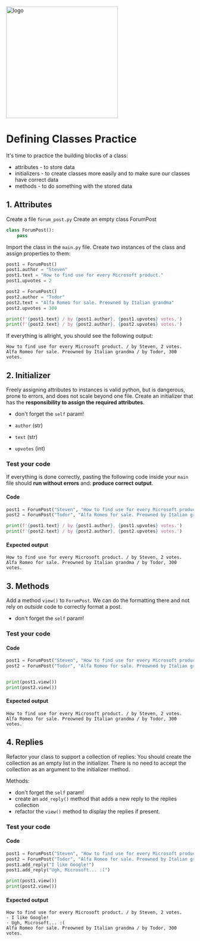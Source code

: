 <img src="https://webassets.telerikacademy.com/images/default-source/logos/telerik-academy.svg" alt="logo" width="300px" style="margin-top: 20px;"/>

# Defining Classes Practice

It's time to practice the building blocks of a class:

- attributes - to store data
- initializers - to create classes more easily and to make sure our classes have correct data
- methods - to do something with the stored data

## 1. Attributes
Create a file `forum_post.py`
Create an empty class ForumPost
```py
class ForumPost():
    pass
```
Import the class in the `main.py` file. Create two instances of the class and assign properties to them:
```py
post1 = ForumPost()
post1.author = "Steven"
post1.text = "How to find use for every Microsoft product."
post1.upvotes = 2

post2 = ForumPost()
post2.author = "Todor"
post2.text = "Alfa Romeo for sale. Preowned by Italian grandma"
post2.upvotes = 300

print(f'{post1.text} / by {post1.author}, {post1.upvotes} votes.')
print(f'{post2.text} / by {post2.author}, {post2.upvotes} votes.')
```

If everything is allright, you should see the following output:
```none
How to find use for every Microsoft product. / by Steven, 2 votes.
Alfa Romeo for sale. Preowned by Italian grandma / by Todor, 300 votes.
```
## 2. Initializer

Freely assigning attributes to instances is valid python, but is dangerous, prone to errors, and does not scale beyond one file. Create an initializer that has the **responsibility to assign the required attributes**.
- don't forget the `self` param!
  
- `author` (str)
- `text` (str)
- `upvotes` (int)

### Test your code

If everything is done correctly, pasting the following code inside your `main` file should **run without errors** and: **produce correct output**.

#### Code

```py
post1 = ForumPost("Steven", "How to find use for every Microsoft product.", 2)
post2 = ForumPost("Todor", "Alfa Romeo for sale. Preowned by Italian grandma", 300)

print(f'{post1.text} / by {post1.author}, {post1.upvotes} votes.')
print(f'{post2.text} / by {post2.author}, {post2.upvotes} votes.')
```

#### Expected output

```none
How to find use for every Microsoft product. / by Steven, 2 votes.
Alfa Romeo for sale. Preowned by Italian grandma / by Todor, 300 votes.
```

## 3. Methods

Add a method `view()` to `ForumPost`. We can do the formatting there and not rely on _outside_ code to correctly format a post.
- don't forget the `self` param!

### Test your code

#### Code

```python
post1 = ForumPost("Steven", "How to find use for every Microsoft product.", 2)
post2 = ForumPost("Todor", "Alfa Romeo for sale. Preowned by Italian grandma", 300)


print(post1.view())
print(post2.view())
```

#### Expected output

```none
How to find use for every Microsoft product. / by Steven, 2 votes.
Alfa Romeo for sale. Preowned by Italian grandma / by Todor, 300 votes.
```

## 4. Replies

Refactor your class to support a collection of replies: 
You should create the collection as an empty list in the initializer. There is no need to accept the collection as an argument to the initializer method.


Methods:
- don't forget the `self` param!
- create an `add_reply()` method that adds a new reply to the replies collection
- refactor the `view()` method to display the replies if present.

### Test your code

#### Code

```python
post1 = ForumPost("Steven", "How to find use for every Microsoft product.", 2)
post2 = ForumPost("Todor", "Alfa Romeo for sale. Preowned by Italian grandma", 300)
post1.add_reply("I like Google!")
post1.add_reply("Ugh, Microsoft... :(")

print(post1.view())
print(post2.view())
```

#### Expected output

```none
How to find use for every Microsoft product. / by Steven, 2 votes.
- I like Google!
- Ugh, Microsoft... :(
Alfa Romeo for sale. Preowned by Italian grandma / by Todor, 300 votes.
```
